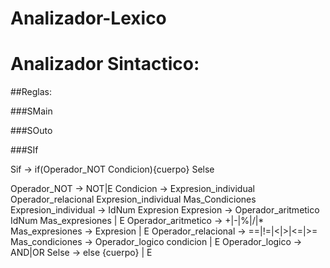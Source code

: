 # Analizador-Lexico

# Analizador Sintactico:

##Reglas:

###SMain

###SOuto

###SIf

Sif -> if(Operador_NOT Condicion){cuerpo} Selse

Operador_NOT -> NOT|E
Condicion -> Expresion_individual Operador_relacional Expresion_individual Mas_Condiciones
Expresion_individual -> IdNum Expresion
Expresion -> Operador_aritmetico IdNum Mas_expresiones | E
Operador_aritmetico -> +|-|%|/|*
Mas_expresiones -> Expresion | E
Operador_relacional -> ==|!=|<|>|<=|>=
Mas_condiciones -> Operador_logico condicion | E
Operador_logico -> AND|OR
Selse -> else {cuerpo} | E
